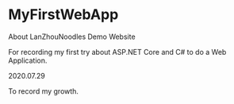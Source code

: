 # MyFirstWebApp
About LanZhouNoodles Demo Website

For recording my first try about ASP.NET Core and C# to do a Web Application.

2020.07.29

To record my growth.
